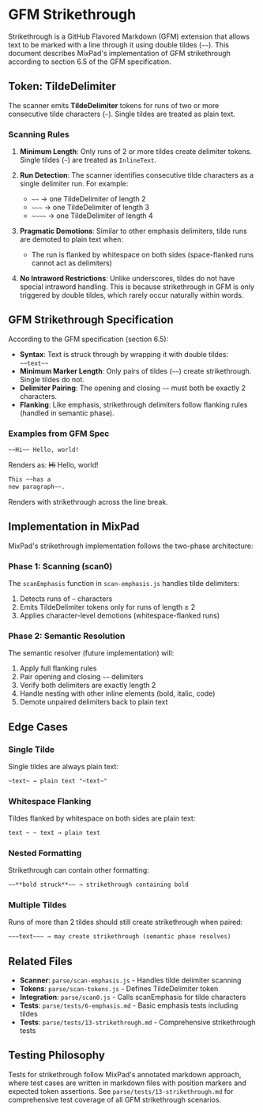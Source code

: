 # GFM Strikethrough

Strikethrough is a GitHub Flavored Markdown (GFM) extension that allows text to be marked with a line through it using double tildes (`~~`). This document describes MixPad's implementation of GFM strikethrough according to section 6.5 of the GFM specification.

## Token: TildeDelimiter

The scanner emits **TildeDelimiter** tokens for runs of two or more consecutive tilde characters (`~`). Single tildes are treated as plain text.

### Scanning Rules

1. **Minimum Length**: Only runs of 2 or more tildes create delimiter tokens. Single tildes (`~`) are treated as `InlineText`.

2. **Run Detection**: The scanner identifies consecutive tilde characters as a single delimiter run. For example:
   - `~~` → one TildeDelimiter of length 2
   - `~~~` → one TildeDelimiter of length 3
   - `~~~~` → one TildeDelimiter of length 4

3. **Pragmatic Demotions**: Similar to other emphasis delimiters, tilde runs are demoted to plain text when:
   - The run is flanked by whitespace on both sides (space-flanked runs cannot act as delimiters)

4. **No Intraword Restrictions**: Unlike underscores, tildes do not have special intraword handling. This is because strikethrough in GFM is only triggered by double tildes, which rarely occur naturally within words.

## GFM Strikethrough Specification

According to the GFM specification (section 6.5):

- **Syntax**: Text is struck through by wrapping it with double tildes: `~~text~~`
- **Minimum Marker Length**: Only pairs of tildes (`~~`) create strikethrough. Single tildes do not.
- **Delimiter Pairing**: The opening and closing `~~` must both be exactly 2 characters.
- **Flanking**: Like emphasis, strikethrough delimiters follow flanking rules (handled in semantic phase).

### Examples from GFM Spec

```markdown
~~Hi~~ Hello, world!
```
Renders as: <del>Hi</del> Hello, world!

```markdown
This ~~has a
new paragraph~~.
```
Renders with strikethrough across the line break.

## Implementation in MixPad

MixPad's strikethrough implementation follows the two-phase architecture:

### Phase 1: Scanning (scan0)

The `scanEmphasis` function in `scan-emphasis.js` handles tilde delimiters:

1. Detects runs of `~` characters
2. Emits TildeDelimiter tokens only for runs of length ≥ 2
3. Applies character-level demotions (whitespace-flanked runs)

### Phase 2: Semantic Resolution

The semantic resolver (future implementation) will:

1. Apply full flanking rules
2. Pair opening and closing `~~` delimiters
3. Verify both delimiters are exactly length 2
4. Handle nesting with other inline elements (bold, italic, code)
5. Demote unpaired delimiters back to plain text

## Edge Cases

### Single Tilde
Single tildes are always plain text:
```markdown
~text~ → plain text "~text~"
```

### Whitespace Flanking
Tildes flanked by whitespace on both sides are plain text:
```markdown
text ~ ~ text → plain text
```

### Nested Formatting
Strikethrough can contain other formatting:
```markdown
~~**bold struck**~~ → strikethrough containing bold
```

### Multiple Tildes
Runs of more than 2 tildes should still create strikethrough when paired:
```markdown
~~~text~~~ → may create strikethrough (semantic phase resolves)
```

## Related Files

- **Scanner**: `parse/scan-emphasis.js` - Handles tilde delimiter scanning
- **Tokens**: `parse/scan-tokens.js` - Defines TildeDelimiter token
- **Integration**: `parse/scan0.js` - Calls scanEmphasis for tilde characters
- **Tests**: `parse/tests/6-emphasis.md` - Basic emphasis tests including tildes
- **Tests**: `parse/tests/13-strikethrough.md` - Comprehensive strikethrough tests

## Testing Philosophy

Tests for strikethrough follow MixPad's annotated markdown approach, where test cases are written in markdown files with position markers and expected token assertions. See `parse/tests/13-strikethrough.md` for comprehensive test coverage of all GFM strikethrough scenarios.
